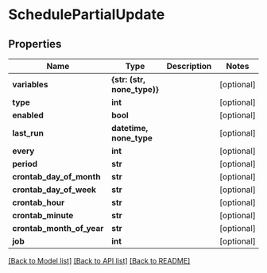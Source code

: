 # SchedulePartialUpdate


## Properties

Name | Type | Description | Notes
------------ | ------------- | ------------- | -------------
**variables** | **{str: (str, none_type)}** |  | [optional] 
**type** | **int** |  | [optional] 
**enabled** | **bool** |  | [optional] 
**last_run** | **datetime, none_type** |  | [optional] 
**every** | **int** |  | [optional] 
**period** | **str** |  | [optional] 
**crontab_day_of_month** | **str** |  | [optional] 
**crontab_day_of_week** | **str** |  | [optional] 
**crontab_hour** | **str** |  | [optional] 
**crontab_minute** | **str** |  | [optional] 
**crontab_month_of_year** | **str** |  | [optional] 
**job** | **int** |  | [optional] 

[[Back to Model list]](../README.md#models) [[Back to API list]](../README.md#api-endpoints) [[Back to README]](../README.md)


